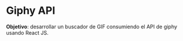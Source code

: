 # Giphy API

**Objetivo**: desarrollar un buscador de GIF consumiendo el API de giphy usando React JS.